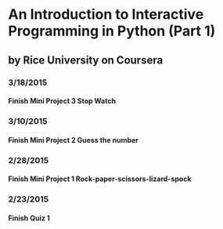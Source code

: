 # An Introduction to Interactive Programming in Python (Part 1) 
## by Rice University on Coursera

### 3/18/2015
#### Finish Mini Project 3 Stop Watch

### 3/10/2015
#### Finish Mini Project 2 Guess the number

### 2/28/2015 
#### Finish Mini Project 1 Rock-paper-scissors-lizard-spock


### 2/23/2015 
#### Finish Quiz 1 


